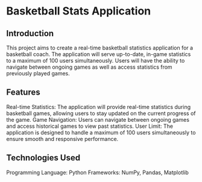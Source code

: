 # Basketball Stats Application

## Introduction
This project aims to create a real-time basketball statistics application for a basketball coach. The application will serve up-to-date, in-game statistics to a maximum of 100 users simultaneously. Users will have the ability to navigate between ongoing games as well as access statistics from previously played games.

## Features
Real-time Statistics: The application will provide real-time statistics during basketball games, allowing users to stay updated on the current progress of the game.
Game Navigation: Users can navigate between ongoing games and access historical games to view past statistics.
User Limit: The application is designed to handle a maximum of 100 users simultaneously to ensure smooth and responsive performance.

## Technologies Used
Programming Language: Python
Frameworks: NumPy, Pandas, Matplotlib
